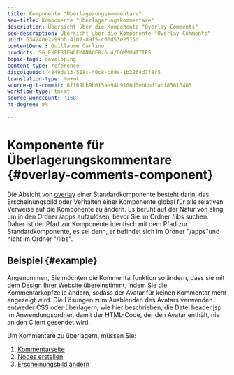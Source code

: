```yaml
---
title: Komponente "Überlagerungskommentare"
seo-title: Komponente "Überlagerungskommentare"
description: Übersicht über die Komponente "Overlay Comments"
seo-description: Übersicht über die Komponente "Overlay Comments"
uuid: 634240e2-99bb-4107-89f5-c66d53e2515d
contentOwner: Guillaume Carlino
products: SG_EXPERIENCEMANAGER/6.4/COMMUNITIES
topic-tags: developing
content-type: reference
discoiquuid: 4849da13-518c-40c8-b80e-1b2264d7f8f5
translation-type: tm+mt
source-git-commit: 8f169bb9b015ae94b9160d3ebbbd1abf85610465
workflow-type: tm+mt
source-wordcount: '168'
ht-degree: 0%

---
```



# Komponente für Überlagerungskommentare {#overlay-comments-component}

Die Absicht von [overlay](client-customize.md#overlays) einer Standardkomponente besteht darin, das Erscheinungsbild oder Verhalten einer Komponente global für alle relativen Verweise auf die Komponente zu ändern. Es beruht auf der Natur von sling, um in den Ordner /apps aufzulösen, bevor Sie im Ordner /libs suchen. Daher ist der Pfad zur Komponente identisch mit dem Pfad zur Standardkomponente, es sei denn, er befindet sich im Ordner &quot;/apps&quot;und nicht im Ordner &quot;/libs&quot;.

## Beispiel {#example}

Angenommen, Sie möchten die Kommentarfunktion so ändern, dass sie mit dem Design Ihrer Website übereinstimmt, indem Sie die Kommentarkopfzeile ändern, sodass der Avatar für keinen Kommentar mehr angezeigt wird. Die Lösungen zum Ausblenden des Avatars verwenden entweder CSS oder überlagern, wie hier beschrieben, die Datei header.jsp im Anwendungsordner, damit der HTML-Code, der den Avatar enthält, nie an den Client gesendet wird.

Um Kommentare zu überlagern, müssen Sie:

1. [Kommentarseite](overlay-create-comments-page.md)
1. [Nodes erstellen](overlay-create-nodes.md)
1. [Erscheinungsbild ändern](overlay-alter-appearance.md)


